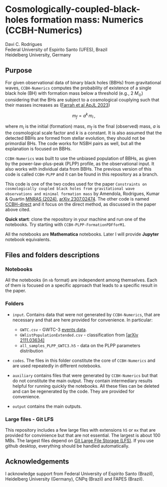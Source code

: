 # Cosmologically-coupled-black-holes formation mass: Numerics (CCBH-Numerics)

Davi C. Rodrigues <br>
Federal University of Espirito Santo (UFES), Brazil <br>
Heidelberg University, Germany

## Purpose
For given observational data of binary black holes (BBHs) from gravitational waves, `CCBH-Numerics` computes the probability of existence of a single black hole (BH) with formation mass below a threshold (e.g., 2 $M_\odot$) considering that the BHs are subject to a cosmological couplying such that their masses increases as ([Farrah et al ApJL 2023](https://doi.org/10.3847/2041-8213/acb704)) 
```math
m_f = a^k \, m_i \, , 
```
where $m_i$ is the initial (formation) mass, $m_f$ is the final (observed) mass, $a$ is the cosmological scale factor and $k$ is a constant. It is also assumed that the detected BBHs are formed from stellar evolution, they should not be primordial BHs. The code works for NSBH pairs as well, but all the explanation is focused on BBHs.

`CCBH-Numerics` was built to use the unbiased population of BBHs, as given by the power-law-plus-peak (PLPP) profile, as the observational input. It also works with individual data from BBHs. The previous version of this code is called `CCBH-PLPP` and it can be found in this repository as a branch.

This code is one of the two codes used for the paper `Constraints on cosmologically coupled black holes from gravitational wave observations and minimal formation mass` by Amendola, Rodrigues, Kumar & Quartin [MNRAS (2024)](https://academic.oup.com/mnras/advance-article-abstract/doi/10.1093/mnras/stae143/7529208?utm_source=advanceaccess&utm_campaign=mnras&utm_medium=email), [arXiv 2307.02474](https://arxiv.org/abs/2307.02474). The other code is named [CCBH-direct](https://github.com/itpamendola/CCBH-direct) and it focus on the direct method, as discussed in the paper above cited.

**Quick start**: clone the repository in your machine and run one of the notebooks. Try starting with `CCBH-PLPP-FormationPDFforM1`.  

All the notebooks are **Mathematica** notebooks. Later I will provide **Jupyter** notebook equivalents.

## Files and folders descriptions

### Notebooks

All the notebooks (in `nb` format) are independent among themselves. Each of them is focused on a specific approach that leads to a specific result in the paper. 

### Folders

* `input`. Contains data that were not generated by `CCBH-Numerics`, that are necessary and that are here provided for convenience. In particular: 
  * `GWTC.csv` -  GWTC-3 [events data](https://www.gw-openscience.org/eventapi/html/GWTC/).
  * `GWlistPopulationExtended.csv` - classification from [[arXiv 2111.03634]](https://arxiv.org/abs/2111.03634)
  * `all_samples_PLPP_GWTC3.h5` - data on the PLPP parameters distribution

* `codes`. The files in this folder constitute the core of `CCBH-Numerics` and are used repeatedly in different notebooks.

* `auxiliary` contains files that were generated by `CCBH-Numerics` but that do not constitute the main output. They contain intermediary results helpful for running quickly the notebooks. All these files can be deleted and can be regenerated by the code. They are provided for convenience.

* `output` contains the main outputs.

<!--

 All the notebooks are provided in `nb` and `wl` formats. The former runs in the official Mathematica notebook, the latter can be read as plain text and executed in different environments, like Jupyter notebooks. To load a `wl` file in a Jupyter notebook use [Mathematica Engine](https://www.wolfram.com/engine/) and [Wolfram Language for Jupyter](https://github.com/WolframResearch/WolframLanguageForJupyter). To execute the `wl` files that are in the `notebooks_in_wl_format` folder, first move them to the root folder of the CCBH-PLPP code.  

-->

### Large files - Git LFS
This repository includes a few large files with extensions `h5` or `mx` that are provided for convinience but that are not essential. The largest is about 100 MBs. The largest files depend on [Git Large File Storage (LFS)](https://docs.github.com/en/repositories/working-with-files/managing-large-files/installing-git-large-file-storage). If you use github desktop, everything should be handled automatically.

## Acknowledgements
I acknowledge support from Federal University of Espirito Santo (Brazil), Heidelberg University (Germany), CNPq (Brazil) and FAPES (Brazil).
